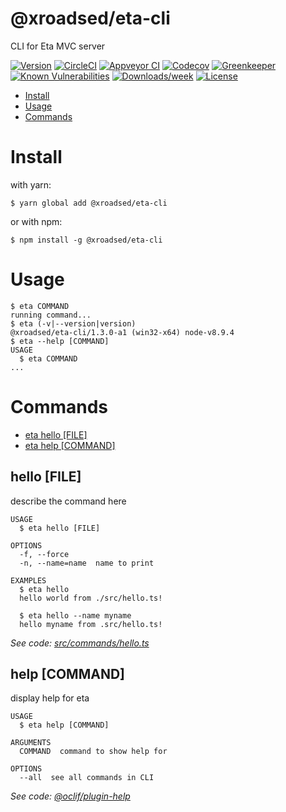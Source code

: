 @xroadsed/eta-cli
=================

CLI for Eta MVC server

[![Version](https://img.shields.io/npm/v/@xroadsed/eta-cli.svg)](https://npmjs.org/package/@xroadsed/eta-cli)
[![CircleCI](https://circleci.com/gh/crossroads-education/eta-cli/tree/master.svg?style=shield)](https://circleci.com/gh/crossroads-education/eta-cli/tree/master)
[![Appveyor CI](https://ci.appveyor.com/api/projects/status/github/crossroads-education/eta-cli?branch=master&svg=true)](https://ci.appveyor.com/project/crossroads-education/eta-cli/branch/master)
[![Codecov](https://codecov.io/gh/crossroads-education/eta-cli/branch/master/graph/badge.svg)](https://codecov.io/gh/crossroads-education/eta-cli)
[![Greenkeeper](https://badges.greenkeeper.io/crossroads-education/eta-cli.svg)](https://greenkeeper.io/)
[![Known Vulnerabilities](https://snyk.io/test/github/crossroads-education/eta-cli/badge.svg)](https://snyk.io/test/github/crossroads-education/eta-cli)
[![Downloads/week](https://img.shields.io/npm/dw/@xroadsed/eta-cli.svg)](https://npmjs.org/package/@xroadsed/eta-cli)
[![License](https://img.shields.io/npm/l/@xroadsed/eta-cli.svg)](https://github.com/crossroads-education/eta-cli/blob/master/package.json)

<!-- toc -->
* [Install](#install)
* [Usage](#usage)
* [Commands](#commands)
<!-- tocstop -->
<!-- install -->
# Install

with yarn:
```
$ yarn global add @xroadsed/eta-cli
```

or with npm:
```
$ npm install -g @xroadsed/eta-cli
```
<!-- installstop -->
<!-- usage -->
# Usage

```sh-session
$ eta COMMAND
running command...
$ eta (-v|--version|version)
@xroadsed/eta-cli/1.3.0-a1 (win32-x64) node-v8.9.4
$ eta --help [COMMAND]
USAGE
  $ eta COMMAND
...
```
<!-- usagestop -->
<!-- commands -->
# Commands

* [eta hello [FILE]](#hello-file)
* [eta help [COMMAND]](#help-command)
## hello [FILE]

describe the command here

```
USAGE
  $ eta hello [FILE]

OPTIONS
  -f, --force
  -n, --name=name  name to print

EXAMPLES
  $ eta hello
  hello world from ./src/hello.ts!

  $ eta hello --name myname
  hello myname from .src/hello.ts!
```

_See code: [src/commands/hello.ts](https://github.com/crossroads-education/eta-cli/blob/v1.3.0-a1/src/commands/hello.ts)_

## help [COMMAND]

display help for eta

```
USAGE
  $ eta help [COMMAND]

ARGUMENTS
  COMMAND  command to show help for

OPTIONS
  --all  see all commands in CLI
```

_See code: [@oclif/plugin-help](https://github.com/oclif/plugin-help/blob/v1.1.6/src/commands/help.ts)_
<!-- commandsstop -->
